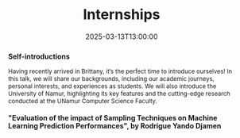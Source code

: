---
date: 2025-03-13T13:00:00
title: "Internships"
abstract: >
  ### Self-introductions

  Having recently arrived in Brittany, it’s the perfect time to introduce ourselves! In this talk, we will share our backgrounds, including our academic journeys, personal interests, and experiences as students. We will also introduce the University of Namur, highlighting its key features and the cutting-edge research conducted at the UNamur Computer Science Faculty.

  ### "Evaluation of the impact of Sampling Techniques on Machine Learning Prediction Performances", by Rodrigue Yando Djamen

event: DiverSE Coffee
location: Rennes, France
speaker: Gerry Longfils and Rodrigue Yando Djamen

---